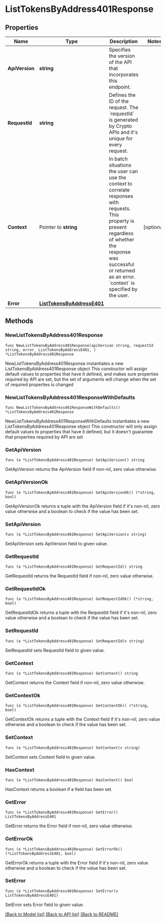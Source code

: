 # ListTokensByAddress401Response

## Properties

Name | Type | Description | Notes
------------ | ------------- | ------------- | -------------
**ApiVersion** | **string** | Specifies the version of the API that incorporates this endpoint. | 
**RequestId** | **string** | Defines the ID of the request. The &#x60;requestId&#x60; is generated by Crypto APIs and it&#39;s unique for every request. | 
**Context** | Pointer to **string** | In batch situations the user can use the context to correlate responses with requests. This property is present regardless of whether the response was successful or returned as an error. &#x60;context&#x60; is specified by the user. | [optional] 
**Error** | [**ListTokensByAddressE401**](ListTokensByAddressE401.md) |  | 

## Methods

### NewListTokensByAddress401Response

`func NewListTokensByAddress401Response(apiVersion string, requestId string, error_ ListTokensByAddressE401, ) *ListTokensByAddress401Response`

NewListTokensByAddress401Response instantiates a new ListTokensByAddress401Response object
This constructor will assign default values to properties that have it defined,
and makes sure properties required by API are set, but the set of arguments
will change when the set of required properties is changed

### NewListTokensByAddress401ResponseWithDefaults

`func NewListTokensByAddress401ResponseWithDefaults() *ListTokensByAddress401Response`

NewListTokensByAddress401ResponseWithDefaults instantiates a new ListTokensByAddress401Response object
This constructor will only assign default values to properties that have it defined,
but it doesn't guarantee that properties required by API are set

### GetApiVersion

`func (o *ListTokensByAddress401Response) GetApiVersion() string`

GetApiVersion returns the ApiVersion field if non-nil, zero value otherwise.

### GetApiVersionOk

`func (o *ListTokensByAddress401Response) GetApiVersionOk() (*string, bool)`

GetApiVersionOk returns a tuple with the ApiVersion field if it's non-nil, zero value otherwise
and a boolean to check if the value has been set.

### SetApiVersion

`func (o *ListTokensByAddress401Response) SetApiVersion(v string)`

SetApiVersion sets ApiVersion field to given value.


### GetRequestId

`func (o *ListTokensByAddress401Response) GetRequestId() string`

GetRequestId returns the RequestId field if non-nil, zero value otherwise.

### GetRequestIdOk

`func (o *ListTokensByAddress401Response) GetRequestIdOk() (*string, bool)`

GetRequestIdOk returns a tuple with the RequestId field if it's non-nil, zero value otherwise
and a boolean to check if the value has been set.

### SetRequestId

`func (o *ListTokensByAddress401Response) SetRequestId(v string)`

SetRequestId sets RequestId field to given value.


### GetContext

`func (o *ListTokensByAddress401Response) GetContext() string`

GetContext returns the Context field if non-nil, zero value otherwise.

### GetContextOk

`func (o *ListTokensByAddress401Response) GetContextOk() (*string, bool)`

GetContextOk returns a tuple with the Context field if it's non-nil, zero value otherwise
and a boolean to check if the value has been set.

### SetContext

`func (o *ListTokensByAddress401Response) SetContext(v string)`

SetContext sets Context field to given value.

### HasContext

`func (o *ListTokensByAddress401Response) HasContext() bool`

HasContext returns a boolean if a field has been set.

### GetError

`func (o *ListTokensByAddress401Response) GetError() ListTokensByAddressE401`

GetError returns the Error field if non-nil, zero value otherwise.

### GetErrorOk

`func (o *ListTokensByAddress401Response) GetErrorOk() (*ListTokensByAddressE401, bool)`

GetErrorOk returns a tuple with the Error field if it's non-nil, zero value otherwise
and a boolean to check if the value has been set.

### SetError

`func (o *ListTokensByAddress401Response) SetError(v ListTokensByAddressE401)`

SetError sets Error field to given value.



[[Back to Model list]](../README.md#documentation-for-models) [[Back to API list]](../README.md#documentation-for-api-endpoints) [[Back to README]](../README.md)



